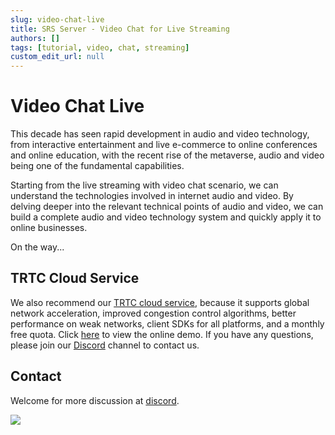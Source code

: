 ```yaml
---
slug: video-chat-live
title: SRS Server - Video Chat for Live Streaming
authors: []
tags: [tutorial, video, chat, streaming]
custom_edit_url: null
---
```


# Video Chat Live

This decade has seen rapid development in audio and video technology, from interactive entertainment and live e-commerce to online conferences and online education, with the recent rise of the metaverse, audio and video being one of the fundamental capabilities.

Starting from the live streaming with video chat scenario, we can understand the technologies involved in internet audio and video. By delving deeper into the relevant technical points of audio and video, we can build a complete audio and video technology system and quickly apply it to online businesses.

<!--truncate-->

On the way...

## TRTC Cloud Service

We also recommend our [TRTC cloud service](https://ossrs.io/trtc/register?utm_source=community&utm_medium=ossrs&utm_campaign=OBS-WHIP-TRTC&_channel_track_key=K7mXPmCZ), 
because it supports global network acceleration, improved congestion control algorithms, better performance on weak networks, 
client SDKs for all platforms, and a monthly free quota. Click [here](https://ossrs.io/trtc/demo?utm_source=community&utm_medium=ossrs&utm_campaign=OBS-WHIP-TRTC&_channel_track_key=lfJKyOlF)
to view the online demo. If you have any questions, please join our [Discord](https://discord.gg/DCCH6HyhuT) channel
to contact us.

## Contact

Welcome for more discussion at [discord](https://discord.gg/bQUPDRqy79).

![](https://ossrs.net/gif/v1/sls.gif?site=ossrs.io&path=/lts/blog-en/22-06-30-Video-Chat-Live)


